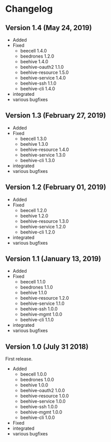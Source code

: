 # Changelog

## Version 1.4 (May 24, 2019)

* Added
* Fixed
  * beecell 1.4.0
  * beedrones 1.2.0  
  * beehive 1.4.0
  * beehive-oauth2 1.1.0
  * beehive-resource 1.5.0
  * beehive-service 1.4.0
  * beehive-ssh 1.1.0  
  * beehive-cli 1.4.0 
* integrated
* various bugfixes

## Version 1.3 (February 27, 2019)

* Added
* Fixed
  * beecell 1.3.0
  * beehive 1.3.0
  * beehive-resource 1.4.0
  * beehive-service 1.3.0
  * beehive-cli 1.3.0 
* integrated
* various bugfixes

## Version 1.2 (February 01, 2019)

* Added
* Fixed
  * beecell 1.2.0
  * beehive 1.2.0
  * beehive-resource 1.3.0
  * beehive-service 1.2.0
  * beehive-cli 1.2.0 
* integrated
* various bugfixes

## Version 1.1 (January 13, 2019)

* Added
* Fixed
  * beecell 1.1.0
  * beedrones 1.1.0
  * beehive 1.1.0
  * beehive-resource 1.2.0
  * beehive-service 1.1.0
  * beehive-ssh 1.0.0
  * beehive-mgmt 1.0.0
  * beehive-cli 1.1.0 
* integrated
* various bugfixes

## Version 1.0 (July 31 2018)

First release.

* Added
  * beecell 1.0.0
  * beedrones 1.0.0
  * beehive 1.0.0
  * beehive-oauth2 1.0.0
  * beehive-resource 1.0.0
  * beehive-service 1.0.0
  * beehive-ssh 1.0.0
  * beehive-mgmt 1.0.0
  * beehive-cli 1.0.0  
* Fixed
* integrated
* various bugfixes
